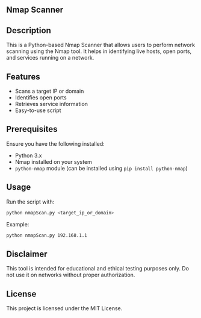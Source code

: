 ## Nmap Scanner

## Description

This is a Python-based Nmap Scanner that allows users to perform network scanning using the Nmap tool. It helps in identifying live hosts, open ports, and services running on a network.

## Features

- Scans a target IP or domain
- Identifies open ports
- Retrieves service information
- Easy-to-use script

## Prerequisites

Ensure you have the following installed:

- Python 3.x
- Nmap installed on your system
- `python-nmap` module (can be installed using `pip install python-nmap`)

## Usage

Run the script with:

```bash
python nmapScan.py <target_ip_or_domain>
```

Example:

```bash
python nmapScan.py 192.168.1.1
```

## Disclaimer

This tool is intended for educational and ethical testing purposes only. Do not use it on networks without proper authorization.

## License

This project is licensed under the MIT License.

